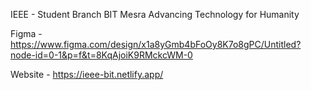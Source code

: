 IEEE - Student Branch BIT Mesra
Advancing Technology for Humanity


Figma - https://www.figma.com/design/x1a8yGmb4bFoOy8K7o8gPC/Untitled?node-id=0-1&p=f&t=8KqAjoiK9RMckcWM-0

Website - https://ieee-bit.netlify.app/
